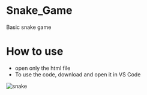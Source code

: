 # Snake_Game

Basic snake game 


# How to use
- open only the html file
- To use the code, download and open it in VS Code

![snake](https://github.com/anaritacpereira/Snake_Game/assets/127841235/fda2b591-b7e5-4599-9503-f86274f135dd)
